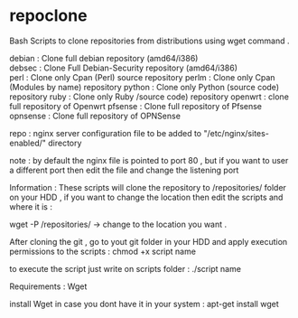 # repoclone

Bash Scripts to clone repositories from distributions using wget command .

debian : Clone full debian repository (amd64/i386)<br />
debsec : Clone Full Debian-Security repository (amd64/i386)<br /> 
perl : Clone only Cpan (Perl) source repository
perlm : Clone only Cpan (Modules by name) repository
python : Clone only Python (source code) repository
ruby : Clone only Ruby /source code) repository
openwrt : clone full repository of Openwrt
pfsense : Clone full repository of Pfsense
opnsense : Clone full repository of OPNSense

repo : nginx server configuration file to be added to "/etc/nginx/sites-enabled/" directory

note : by default the nginx file is pointed to port 80 , but if you want to user a different port then edit the file and change the listening port

Information :
These scripts will clone the repository to /repositories/ folder on your HDD , if you want to change the location then edit the scripts and where it is :

wget -P /repositories/   -> change to the location you want .

After cloning the git , go to yout git folder in your HDD and apply execution permissions to the scripts :
chmod +x script name



to execute the script just write on scripts folder :
./script name

Requirements : Wget

install Wget in case you dont have it in your system :
apt-get install wget



